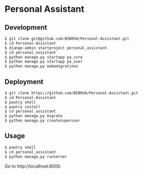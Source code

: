 # Personal Assistant

## Development

```bash
$ git clone git@github.com:BIN0VA/Personal-Assistant.git
$ cd Personal-Assistant
$ django-admin startproject personal_assistant
$ cd personal_assistant
$ python manage.py startapp pa_core
$ python manage.py startapp pa_user
$ python manage.py makemigrations
```

## Deployment

```bash
$ git clone https://github.com/BIN0VA/Personal-Assistant.git
$ cd Personal-Assistant
$ poetry shell
$ poetry install
$ cd personal_assistant
$ python manage.py migrate
$ python manage.py createsuperuser
```

## Usage

```bash
$ poetry shell
$ cd personal_assistant
$ python manage.py runserver
```

Go to http://localhost:8000.
